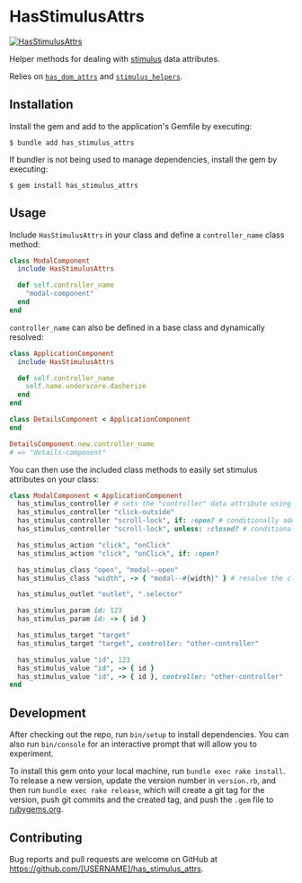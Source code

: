 # HasStimulusAttrs

[![HasStimulusAttrs](https://github.com/tomasc/has_stimulus_attrs/actions/workflows/ruby.yml/badge.svg)](https://github.com/tomasc/has_stimulus_attrs/actions/workflows/ruby.yml)

Helper methods for dealing with [stimulus](https://stimulus.hotwired.dev/) data attributes.

Relies on [`has_dom_attrs`](github.com/tomasc/has_dom_attrs) and [`stimulus_helpers`](github.com/tomasc/stimulus_helpers).

## Installation

Install the gem and add to the application's Gemfile by executing:

    $ bundle add has_stimulus_attrs

If bundler is not being used to manage dependencies, install the gem by executing:

    $ gem install has_stimulus_attrs

## Usage

Include `HasStimulusAttrs` in your class and define a `controller_name` class method:

```ruby
class ModalComponent
  include HasStimulusAttrs

  def self.controller_name
    "modal-component"
  end
end
```

`controller_name` can also be defined in a base class and dynamically resolved:

```ruby
class ApplicationComponent
  include HasStimulusAttrs

  def self.controller_name
    self.name.underscore.dasherize
  end
end

class DetailsComponent < ApplicationComponent
end

DetailsComponent.new.controller_name
# => "details-component"
```

You can then use the included class methods to easily set stimulus attributes on
your class:

```ruby
class ModalComponent < ApplicationComponent
  has_stimulus_controller # sets the "controller" data attribute using :controller_name by default
  has_stimulus_controller "click-outside"
  has_stimulus_controller "scroll-lock", if: :open? # conditionally add the controller
  has_stimulus_controller "scroll-lock", unless: :closed? # conditionally add the controller

  has_stimulus_action "click", "onClick"
  has_stimulus_action "click", "onClick", if: :open?

  has_stimulus_class "open", "modal--open"
  has_stimulus_class "width", -> { "modal--#{width}" } # resolve the class name dynamically

  has_stimulus_outlet "outlet", ".selector"

  has_stimulus_param id: 123
  has_stimulus_param id: -> { id }

  has_stimulus_target "target"
  has_stimulus_target "target", controller: "other-controller"

  has_stimulus_value "id", 123
  has_stimulus_value "id", -> { id }
  has_stimulus_value "id", -> { id }, controller: "other-controller"
end
```

## Development

After checking out the repo, run `bin/setup` to install dependencies. You can also run `bin/console` for an interactive prompt that will allow you to experiment.

To install this gem onto your local machine, run `bundle exec rake install`. To release a new version, update the version number in `version.rb`, and then run `bundle exec rake release`, which will create a git tag for the version, push git commits and the created tag, and push the `.gem` file to [rubygems.org](https://rubygems.org).

## Contributing

Bug reports and pull requests are welcome on GitHub at https://github.com/[USERNAME]/has_stimulus_attrs.
